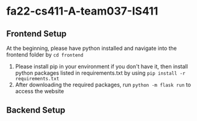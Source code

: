 # fa22-cs411-A-team037-IS411
## Frontend Setup
At the beginning, please have python installed and navigate into the frontend folder by `cd frontend`
1.  Please install pip in your environment if you don't have it, then install python packages listed in requirements.txt by using `pip install -r requirements.txt`
2.  After downloading the required packages, run `python -m flask run` to access the website

## Backend Setup
